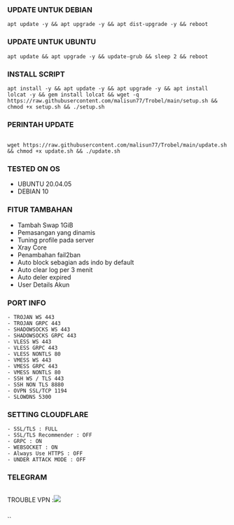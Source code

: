 ### UPDATE UNTUK DEBIAN
```
apt update -y && apt upgrade -y && apt dist-upgrade -y && reboot
```

### UPDATE UNTUK UBUNTU
```
apt update && apt upgrade -y && update-grub && sleep 2 && reboot
```

### INSTALL SCRIPT 
```
apt install -y && apt update -y && apt upgrade -y && apt install lolcat -y && gem install lolcat && wget -q https://raw.githubusercontent.com/malisun77/Trobel/main/setup.sh && chmod +x setup.sh && ./setup.sh

```

### PERINTAH UPDATE
```

wget https://raw.githubusercontent.com/malisun77/Trobel/main/update.sh && chmod +x update.sh && ./update.sh

```

### TESTED ON OS 
- UBUNTU 20.04.05
- DEBIAN 10

### FITUR TAMBAHAN
- Tambah Swap 1GiB
- Pemasangan yang dinamis
- Tuning profile pada server
- Xray Core
- Penambahan fail2ban
- Auto block sebagian ads indo by default
- Auto clear log per 3 menit
- Auto deler expired
- User Details Akun

### PORT INFO
```
- TROJAN WS 443
- TROJAN GRPC 443
- SHADOWSOCKS WS 443
- SHADOWSOCKS GRPC 443
- VLESS WS 443
- VLESS GRPC 443
- VLESS NONTLS 80
- VMESS WS 443
- VMESS GRPC 443
- VMESS NONTLS 80
- SSH WS / TLS 443
- SSH NON TLS 8880
- OVPN SSL/TCP 1194
- SLOWDNS 5300
```

### SETTING CLOUDFLARE
```
- SSL/TLS : FULL
- SSL/TLS Recommender : OFF
- GRPC : ON
- WEBSOCKET : ON
- Always Use HTTPS : OFF
- UNDER ATTACK MODE : OFF
```
### TELEGRAM
```
```
TROUBLE VPN :<a href="https://t.me/wingsofhope" target=”_blank”><img src="https://img.shields.io/static/v1?style=for-the-badge&logo=Telegram&label=Telegram&message=Click%20Here&color=blue"></a><br>
```
```
``
```
